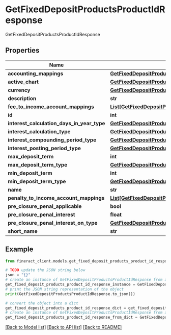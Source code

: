 # GetFixedDepositProductsProductIdResponse

GetFixedDepositProductsProductIdResponse

## Properties

Name | Type | Description | Notes
------------ | ------------- | ------------- | -------------
**accounting_mappings** | [**GetFixedDepositProductsProductIdAccountingMappings**](GetFixedDepositProductsProductIdAccountingMappings.md) |  | [optional] 
**active_chart** | [**GetFixedDepositProductsProductIdActiveChart**](GetFixedDepositProductsProductIdActiveChart.md) |  | [optional] 
**currency** | [**GetFixedDepositProductsProductIdCurrency**](GetFixedDepositProductsProductIdCurrency.md) |  | [optional] 
**description** | **str** |  | [optional] 
**fee_to_income_account_mappings** | [**List[GetFixedDepositProductsProductIdFeeToIncomeAccountMappings]**](GetFixedDepositProductsProductIdFeeToIncomeAccountMappings.md) |  | [optional] 
**id** | **int** |  | [optional] 
**interest_calculation_days_in_year_type** | [**GetFixedDepositProductsInterestCalculationDaysInYearType**](GetFixedDepositProductsInterestCalculationDaysInYearType.md) |  | [optional] 
**interest_calculation_type** | [**GetFixedDepositProductsInterestCalculationType**](GetFixedDepositProductsInterestCalculationType.md) |  | [optional] 
**interest_compounding_period_type** | [**GetFixedDepositProductsProductIdInterestCompoundingPeriodType**](GetFixedDepositProductsProductIdInterestCompoundingPeriodType.md) |  | [optional] 
**interest_posting_period_type** | [**GetFixedDepositProductsInterestPostingPeriodType**](GetFixedDepositProductsInterestPostingPeriodType.md) |  | [optional] 
**max_deposit_term** | **int** |  | [optional] 
**max_deposit_term_type** | [**GetFixedDepositProductsProductIdMaxDepositTermType**](GetFixedDepositProductsProductIdMaxDepositTermType.md) |  | [optional] 
**min_deposit_term** | **int** |  | [optional] 
**min_deposit_term_type** | [**GetFixedDepositProductsProductIdMinDepositTermType**](GetFixedDepositProductsProductIdMinDepositTermType.md) |  | [optional] 
**name** | **str** |  | [optional] 
**penalty_to_income_account_mappings** | [**List[GetFixedDepositProductsProductIdPenaltyToIncomeAccountMappings]**](GetFixedDepositProductsProductIdPenaltyToIncomeAccountMappings.md) |  | [optional] 
**pre_closure_penal_applicable** | **bool** |  | [optional] 
**pre_closure_penal_interest** | **float** |  | [optional] 
**pre_closure_penal_interest_on_type** | [**GetFixedDepositProductsProductIdPreClosurePenalInterestOnType**](GetFixedDepositProductsProductIdPreClosurePenalInterestOnType.md) |  | [optional] 
**short_name** | **str** |  | [optional] 

## Example

```python
from fineract_client.models.get_fixed_deposit_products_product_id_response import GetFixedDepositProductsProductIdResponse

# TODO update the JSON string below
json = "{}"
# create an instance of GetFixedDepositProductsProductIdResponse from a JSON string
get_fixed_deposit_products_product_id_response_instance = GetFixedDepositProductsProductIdResponse.from_json(json)
# print the JSON string representation of the object
print(GetFixedDepositProductsProductIdResponse.to_json())

# convert the object into a dict
get_fixed_deposit_products_product_id_response_dict = get_fixed_deposit_products_product_id_response_instance.to_dict()
# create an instance of GetFixedDepositProductsProductIdResponse from a dict
get_fixed_deposit_products_product_id_response_from_dict = GetFixedDepositProductsProductIdResponse.from_dict(get_fixed_deposit_products_product_id_response_dict)
```
[[Back to Model list]](../README.md#documentation-for-models) [[Back to API list]](../README.md#documentation-for-api-endpoints) [[Back to README]](../README.md)


